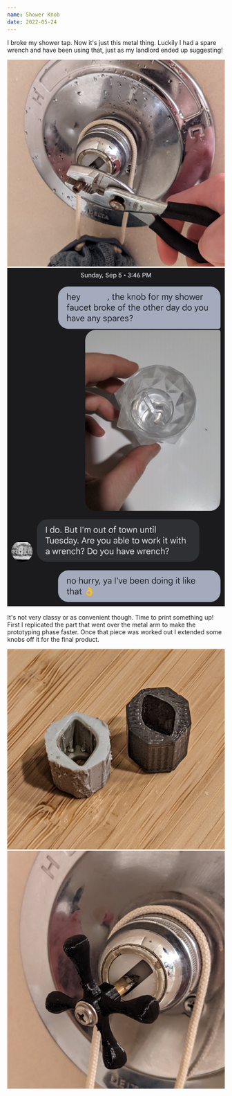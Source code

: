 ```yaml
---
name: Shower Knob
date: 2022-05-24
---
```


I broke my shower tap. Now it's just this metal thing. Luckily I had a spare wrench and have been using that, just as my landlord ended up suggesting!

![Using a wrench to change water temperature and pressure](/assets/img/shower-knob/wrench.jpg)
![Text conversation with my landlord](/assets/img/shower-knob/chat.png)

It's not very classy or as convenient though. Time to print something up! First I replicated the part that went over the metal arm to make the prototyping phase faster. Once that piece was worked out I extended some knobs off it for the final product.

![Shower knob connection part replication](/assets/img/shower-knob/connector.jpg)
![Shower knob final result installed](/assets/img/shower-knob/after.jpg)
